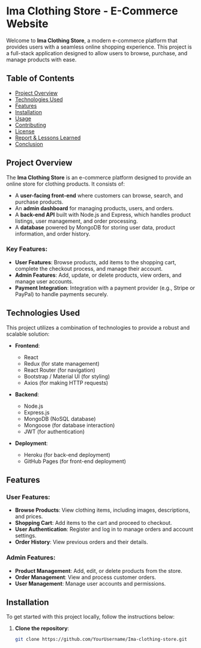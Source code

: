 # **Ima Clothing Store - E-Commerce Website**

Welcome to **Ima Clothing Store**, a modern e-commerce platform that provides users with a seamless online shopping experience. This project is a full-stack application designed to allow users to browse, purchase, and manage products with ease.

## Table of Contents
- [Project Overview](#project-overview)
- [Technologies Used](#technologies-used)
- [Features](#features)
- [Installation](#installation)
- [Usage](#usage)
- [Contributing](#contributing)
- [License](#license)
- [Report & Lessons Learned](#report--lessons-learned)
- [Conclusion](#conclusion)

## Project Overview

The **Ima Clothing Store** is an e-commerce platform designed to provide an online store for clothing products. It consists of:
- A **user-facing front-end** where customers can browse, search, and purchase products.
- An **admin dashboard** for managing products, users, and orders.
- A **back-end API** built with Node.js and Express, which handles product listings, user management, and order processing.
- A **database** powered by MongoDB for storing user data, product information, and order history.

### Key Features:
- **User Features**: Browse products, add items to the shopping cart, complete the checkout process, and manage their account.
- **Admin Features**: Add, update, or delete products, view orders, and manage user accounts.
- **Payment Integration**: Integration with a payment provider (e.g., Stripe or PayPal) to handle payments securely.

## Technologies Used

This project utilizes a combination of technologies to provide a robust and scalable solution:

- **Frontend**:
  - React
  - Redux (for state management)
  - React Router (for navigation)
  - Bootstrap / Material UI (for styling)
  - Axios (for making HTTP requests)

- **Backend**:
  - Node.js
  - Express.js
  - MongoDB (NoSQL database)
  - Mongoose (for database interaction)
  - JWT (for authentication)

- **Deployment**:
  - Heroku (for back-end deployment)
  - GitHub Pages (for front-end deployment)

## Features

### User Features:
- **Browse Products**: View clothing items, including images, descriptions, and prices.
- **Shopping Cart**: Add items to the cart and proceed to checkout.
- **User Authentication**: Register and log in to manage orders and account settings.
- **Order History**: View previous orders and their details.

### Admin Features:
- **Product Management**: Add, edit, or delete products from the store.
- **Order Management**: View and process customer orders.
- **User Management**: Manage user accounts and permissions.

## Installation

To get started with this project locally, follow the instructions below:

1. **Clone the repository**:
   ```bash
   git clone https://github.com/YourUsername/Ima-clothing-store.git

